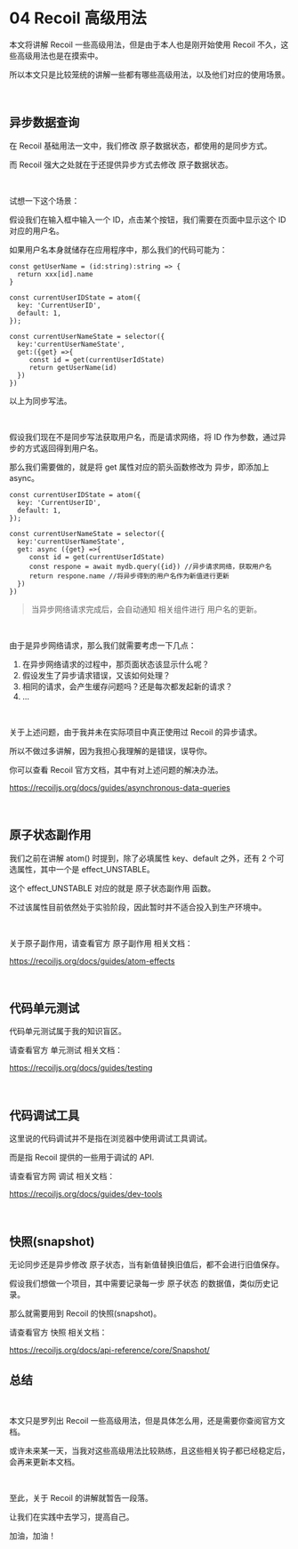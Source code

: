 # 04 Recoil 高级用法

本文将讲解 Recoil 一些高级用法，但是由于本人也是刚开始使用 Recoil 不久，这些高级用法也是在摸索中。

所以本文只是比较笼统的讲解一些都有哪些高级用法，以及他们对应的使用场景。



<br>

## 异步数据查询

在 Recoil 基础用法一文中，我们修改 原子数据状态，都使用的是同步方式。

而 Recoil 强大之处就在于还提供异步方式去修改 原子数据状态。



<br>

试想一下这个场景：

假设我们在输入框中输入一个 ID，点击某个按钮，我们需要在页面中显示这个 ID 对应的用户名。

如果用户名本身就储存在应用程序中，那么我们的代码可能为：

```
const getUserName = (id:string):string => {
  return xxx[id].name
}

const currentUserIDState = atom({
  key: 'CurrentUserID',
  default: 1,
});

const currentUserNameState = selector({
  key:'currentUserNameState',
  get:({get} =>{
     const id = get(currentUserIdState)
     return getUserName(id)
  })
})
```

以上为同步写法。



<br>

假设我们现在不是同步写法获取用户名，而是请求网络，将 ID 作为参数，通过异步的方式返回得到用户名。

那么我们需要做的，就是将 get 属性对应的箭头函数修改为 异步，即添加上 async。

```
const currentUserIDState = atom({
  key: 'CurrentUserID',
  default: 1,
});

const currentUserNameState = selector({
  key:'currentUserNameState',
  get: async ({get} =>{
     const id = get(currentUserIdState)
     const respone = await mydb.query({id}) //异步请求网络，获取用户名
     return respone.name //将异步得到的用户名作为新值进行更新
  })
})
```

> 当异步网络请求完成后，会自动通知 相关组件进行 用户名的更新。



<br>

由于是异步网络请求，那么我们就需要考虑一下几点：

1. 在异步网络请求的过程中，那页面状态该显示什么呢？
2. 假设发生了异步请求错误，又该如何处理？
3. 相同的请求，会产生缓存问题吗？还是每次都发起新的请求？
4. ...



<br>

关于上述问题，由于我并未在实际项目中真正使用过 Recoil 的异步请求。

所以不做过多讲解，因为我担心我理解的是错误，误导你。

你可以查看 Recoil 官方文档，其中有对上述问题的解决办法。

https://recoiljs.org/docs/guides/asynchronous-data-queries



<br>

## 原子状态副作用

我们之前在讲解 atom() 时提到，除了必填属性 key、default 之外，还有 2 个可选属性，其中一个是 effect_UNSTABLE。

这个 effect_UNSTABLE 对应的就是 原子状态副作用 函数。

不过该属性目前依然处于实验阶段，因此暂时并不适合投入到生产环境中。



<br>

关于原子副作用，请查看官方 原子副作用 相关文档：

https://recoiljs.org/docs/guides/atom-effects



<br>

## 代码单元测试

代码单元测试属于我的知识盲区。

请查看官方 单元测试 相关文档：

https://recoiljs.org/docs/guides/testing



<br>

## 代码调试工具

这里说的代码调试并不是指在浏览器中使用调试工具调试。

而是指 Recoil 提供的一些用于调试的 API.

请查看官方网 调试 相关文档：

https://recoiljs.org/docs/guides/dev-tools



<br>

## 快照(snapshot)

无论同步还是异步修改 原子状态，当有新值替换旧值后，都不会进行旧值保存。

假设我们想做一个项目，其中需要记录每一步 原子状态 的数据值，类似历史记录。

那么就需要用到 Recoil 的快照(snapshot)。

请查看官方 快照 相关文档：

https://recoiljs.org/docs/api-reference/core/Snapshot/



## 总结

<br>

本文只是罗列出 Recoil 一些高级用法，但是具体怎么用，还是需要你查阅官方文档。

或许未来某一天，当我对这些高级用法比较熟练，且这些相关钩子都已经稳定后，会再来更新本文档。



<br>

至此，关于 Recoil 的讲解就暂告一段落。

让我们在实践中去学习，提高自己。

加油，加油！